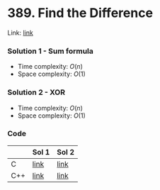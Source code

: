 # 389. Find the Difference
Link: [link](https://leetcode.com/problems/find-the-difference/)

### Solution 1 - Sum formula
* Time complexity: $O(n)$
* Space complexity: $O(1)$

### Solution 2 - XOR
* Time complexity: $O(n)$
* Space complexity: $O(1)$

### Code
||Sol 1|Sol 2|
|-|-|-|
|C|[link](./sol_1/main.c)|[link](./sol_2/main.c)|
|C++|[link](./sol_1/main.cpp)|[link](./sol_2/main.cpp)|